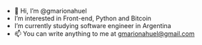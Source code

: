 - 👋 Hi, I’m @gmarionahuel
-  I’m interested in Front-end, Python and Bitcoin 
- I’m currently studying software engineer in Argentina 
- 📫 You can write anything to me at gmarionahuel@gmail.com

